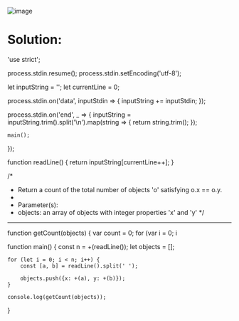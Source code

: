 ![image](https://user-images.githubusercontent.com/66727050/151691439-37350fe9-c149-44cb-a4c3-8fa59ac9c335.png)

# Solution:

'use strict';

process.stdin.resume();
process.stdin.setEncoding('utf-8');

let inputString = '';
let currentLine = 0;

process.stdin.on('data', inputStdin => {
    inputString += inputStdin;
});

process.stdin.on('end', _ => {
    inputString = inputString.trim().split('\n').map(string => {
        return string.trim();
    });
    
    main();    
});

function readLine() {
    return inputString[currentLine++];
}

/*
 * Return a count of the total number of objects 'o' satisfying o.x == o.y.
 * 
 * Parameter(s):
 * objects: an array of objects with integer properties 'x' and 'y'
 */
 <hr>
function getCount(objects) {
    var count = 0;
    for (var i = 0; i<Object.keys(objects).length; i++){
        if (objects[i].x == objects[i].y){
            count++;
        }
    }
        return count;    
}
<hr>

function main() {
    const n = +(readLine());
    let objects = [];
    
    for (let i = 0; i < n; i++) {
        const [a, b] = readLine().split(' ');
        
        objects.push({x: +(a), y: +(b)});
    }
    
    console.log(getCount(objects));
}
